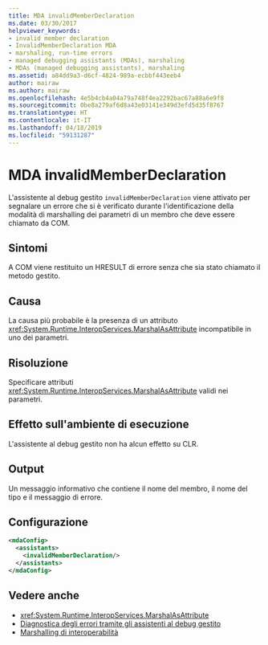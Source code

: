 ```yaml
---
title: MDA invalidMemberDeclaration
ms.date: 03/30/2017
helpviewer_keywords:
- invalid member declaration
- InvalidMemberDeclaration MDA
- marshaling, run-time errors
- managed debugging assistants (MDAs), marshaling
- MDAs (managed debugging assistants), marshaling
ms.assetid: a84dd9a3-d6cf-4824-989a-ecbbf443eeb4
author: mairaw
ms.author: mairaw
ms.openlocfilehash: 4e5b4cb4a04a79a748f4ea2292bac67a88a6e9f8
ms.sourcegitcommit: 0be8a279af6d8a43e03141e349d3efd5d35f8767
ms.translationtype: HT
ms.contentlocale: it-IT
ms.lasthandoff: 04/18/2019
ms.locfileid: "59131287"
---
```

# <a name="invalidmemberdeclaration-mda"></a>MDA invalidMemberDeclaration
L'assistente al debug gestito `invalidMemberDeclaration` viene attivato per segnalare un errore che si è verificato durante l'identificazione della modalità di marshalling dei parametri di un membro che deve essere chiamato da COM.  
  
## <a name="symptoms"></a>Sintomi  
 A COM viene restituito un HRESULT di errore senza che sia stato chiamato il metodo gestito.  
  
## <a name="cause"></a>Causa  
 La causa più probabile è la presenza di un attributo <xref:System.Runtime.InteropServices.MarshalAsAttribute> incompatibile in uno dei parametri.  
  
## <a name="resolution"></a>Risoluzione  
 Specificare attributi <xref:System.Runtime.InteropServices.MarshalAsAttribute> validi nei parametri.  
  
## <a name="effect-on-the-runtime"></a>Effetto sull'ambiente di esecuzione  
 L'assistente al debug gestito non ha alcun effetto su CLR.  
  
## <a name="output"></a>Output  
 Un messaggio informativo che contiene il nome del membro, il nome del tipo e il messaggio di errore.  
  
## <a name="configuration"></a>Configurazione  
  
```xml  
<mdaConfig>  
  <assistants>  
    <invalidMemberDeclaration/>  
  </assistants>  
</mdaConfig>  
```  
  
## <a name="see-also"></a>Vedere anche

- <xref:System.Runtime.InteropServices.MarshalAsAttribute>
- [Diagnostica degli errori tramite gli assistenti al debug gestito](../../../docs/framework/debug-trace-profile/diagnosing-errors-with-managed-debugging-assistants.md)
- [Marshalling di interoperabilità](../../../docs/framework/interop/interop-marshaling.md)
